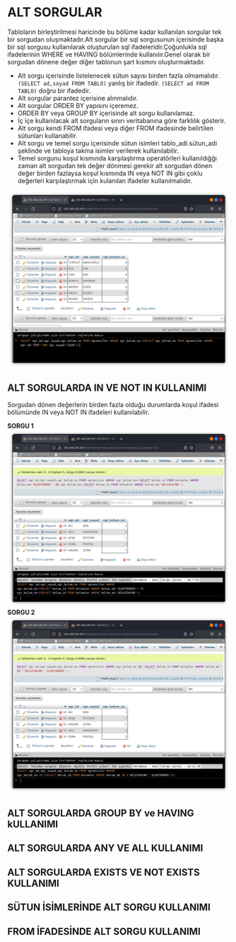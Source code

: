 # ALT SORGULAR
Tabloların birleştirilmesi haricinde bu bölüme kadar kullanılan sorgular tek bir sorgudan oluşmaktadır.Alt sorgular bir sql sorgusunun içerisinde başka bir sql sorgusu kullanılarak oluşturulan sql ifadeleridir.Çoğunlukla sql ifadelerinin WHERE ve HAVING bölümlerinde kullanılır.Genel olarak bir sorgudan dönene değer diğer tablonun şart kısmını oluşturmaktadır.

- Alt sorgu içerisinde listelenecek sütun sayısı birden fazla olmamalıdır.
`(SELECT ad,soyad FROM TABLO)` yanlış bir ifadedir.
`(SELECT ad FROM TABLO)` doğru bir ifadedir.
- Alt sorgular parantez içerisine alınmalıdır.
- Alt sorgular ORDER BY yapısını içeremez.
- ORDER BY veya GROUP BY içerisinde alt sorgu kullanılamaz.
- İç içe kullanılacak alt sorguların sınırı veritabanına göre farklılık gösterir.
- Alt sorgu kendi FROM ifadesi veya diğer FROM ifadesinde belirtilen sütunları kullanabilir.
- Alt sorgu ve temel sorgu içerisinde sütun isimleri tablo_adi.sütun_adi şeklinde ve tabloya takma isimler verilerek kullanılabilir.
- Temel sorgunu koşul kısmında karşılaştırma operatörleri kullanıldığğı zaman alt sorgudan tek değer dönmesi gerekir alt sorgudan dönen değer birden fazlaysa koşul kısmında IN veya NOT IN gibi çoklu değerleri karşılaştırmak için kulanılan ifadeler kullanılmalıdır.

![sub-query-1](./img/sub-query-1.png)

## ALT SORGULARDA IN VE NOT IN KULLANIMI
Sorgudan dönen değerlerin birden fazla olduğu durumlarda koşul ifadesi bölümünde IN veya NOT IN ifadeleri kullanılabilir.

**SORGU 1**
![sub-query-2-1](./img/sub-query-2-1.png)
**SORGU 2**
![sub-query-2-2](./img/sub-query-2-2.png)

## ALT SORGULARDA GROUP BY ve HAVING kULLANIMI
## ALT SORGULARDA ANY VE ALL KULLANIMI
## ALT SORGULARDA EXISTS VE NOT EXISTS KULLANIMI
## SÜTUN İSİMLERİNDE ALT SORGU KULLANIMI
## FROM İFADESİNDE ALT SORGU KULLANIMI
